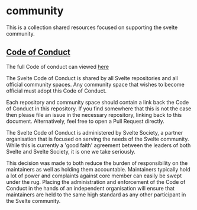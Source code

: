 # community

This is a collection shared resources focused on supporting the svelte community.

## [Code of Conduct](CODE_OF_CONDUCT.md)

The full Code of conduct can viewed [here](CODE_OF_CONDUCT.md)

The Svelte Code of Conduct is shared by all Svelte repositories and all official community spaces. Any community space that wishes to become official must adopt this Code of Conduct.

Each repository and community space should contain a link back the Code of Conduct in this repository. If you find somewhere that this is not the case then please file an issue in the necessary repository, linking back to this document. Alternatively, feel free to open a Pull Request directly.

The Svelte Code of Conduct is administered by Svelte Society, a partner organisation that is focused on serving the needs of the Svelte community. While this is currently a 'good faith' agreement between the leaders of both Svelte and Svelte Society, it is one we take seriously. 

This decision was made to both reduce the burden of responsibility on the maintainers as well as holding them accountable. Maintainers typically hold a lot of power and complaints against core member can easily be swept under the rug. Placing the administration and enforcement of the Code of Conduct in the hands of an independent organisation will ensure that maintainers are held to the same high standard as any other participant in the Svelte community.

<!-- - [Community Guidelines]()
- [Contributor Guidlines]() -->